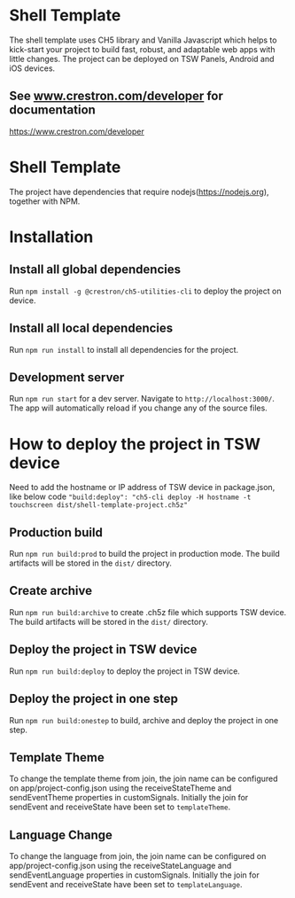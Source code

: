 # Shell Template

The shell template uses CH5 library and Vanilla Javascript which helps to kick-start your project to build fast, robust, and adaptable web apps with little changes. The project can be deployed on TSW Panels, Android and iOS devices.
 
## See www.crestron.com/developer for documentation

https://www.crestron.com/developer

# Shell Template

The project have dependencies that require nodejs(https://nodejs.org), together with NPM.

# Installation

## Install all global dependencies

Run `npm install -g @crestron/ch5-utilities-cli` to deploy the project on device.

## Install all local dependencies

Run `npm run install` to install all dependencies for the project.

## Development server

Run `npm run start` for a dev server. Navigate to `http://localhost:3000/`. The app will automatically reload if you change any of the source files.

# How to deploy the project in TSW device

Need to add the hostname or IP address of TSW device in package.json, like below code
`"build:deploy": "ch5-cli deploy -H hostname -t touchscreen dist/shell-template-project.ch5z"`

## Production build

Run `npm run build:prod` to build the project in production mode. The build artifacts will be stored in the `dist/` directory.

## Create archive

Run `npm run build:archive` to create .ch5z file which supports TSW device. The build artifacts will be stored in the `dist/` directory.

## Deploy the project in TSW device

Run `npm run build:deploy` to deploy the project in TSW device.

## Deploy the project in one step

Run `npm run build:onestep` to build, archive and deploy the project in one step.

## Template Theme

To change the template theme from join, the join name can be configured on app/project-config.json using the receiveStateTheme and sendEventTheme properties in customSignals.
Initially the join for sendEvent and receiveState have been set to `templateTheme`.

## Language Change

To change the language from join, the join name can be configured on app/project-config.json using the receiveStateLanguage and sendEventLanguage properties in customSignals.
Initially the join for sendEvent and receiveState have been set to `templateLanguage`.